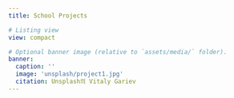 ```yaml
---
title: School Projects

# Listing view
view: compact

# Optional banner image (relative to `assets/media/` folder).
banner:
  caption: ''
  image: 'unsplash/project1.jpg'
  citation: Unsplash의 Vitaly Gariev
---
```

